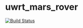 # uwrt_mars_rover

[![Build Status](https://travis-ci.com/uwrobotics/uwrt_mars_rover.svg?branch=master)](https://travis-ci.com/uwrobotics/uwrt_mars_rover)

